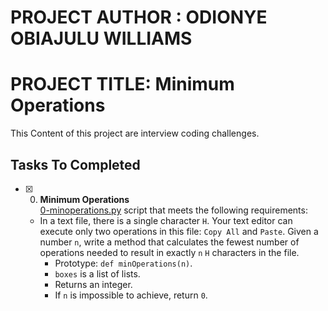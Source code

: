 # PROJECT AUTHOR : ODIONYE OBIAJULU WILLIAMS
# PROJECT TITLE: Minimum Operations

This Content of this project are interview coding challenges.

## Tasks To Completed

+ [x] 0. **Minimum Operations**<br/>[0-minoperations.py](0-minoperations.py) script that meets the following requirements:
  + In a text file, there is a single character `H`. Your text editor can execute only two operations in this file: `Copy All` and `Paste`. Given a number `n`, write a method that calculates the fewest number of operations needed to result in exactly `n` `H` characters in the file.
    + Prototype: `def minOperations(n)`.
    + `boxes` is a list of lists.
    + Returns an integer.
    + If `n` is impossible to achieve, return `0`.
